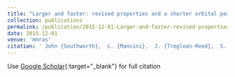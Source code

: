 ```yaml
---
title: "Larger and faster: revised properties and a shorter orbital period for the WASP-57 planetary system from a pro-am collaboration"
collection: publications
permalink: /publication/2015-12-01-Larger-and-faster-revised-properties-and-a-shorter-orbital-period-for-the-WASP-57-planetary-system-from-a-pro-am-collaboration
date: 2015-12-01
venue: 'mnras'
citation: ' John {Southworth},  L. {Mancini},  J. {Tregloan-Reed},  S. {Calchi Novati},  S. {Ciceri},  G. {D&apos;Ago},  L. {Delrez},  M. {Dominik},  D. {Evans},  M. {Gillon},  E. {Jehin},  U. {J{\o}rgensen},  T. {Haugb{\o}lle},  M. {Lendl},  C. {Arena},  L. {Barbieri},  M. {Barbieri},  G. {Corfini},  C. {Lopresti},  A. {Marchini},  G. {Marino},  K. {Alsubai},  V. {Bozza},  D. {Bramich},  R. {Jaimes},  T. {Hinse},  Th. {Henning},  M. {Hundertmark},  D. {Juncher},  H. {Korhonen},  A. {Popovas},  M. {Rabus},  S. {Rahvar},  R. {Schmidt},  J. {Skottfelt},  C. {Snodgrass},  D. {Starkey},  J. {Surdej},  O. {Wertz}, &quot;Larger and faster: revised properties and a shorter orbital period for the WASP-57 planetary system from a pro-am collaboration.&quot; mnras, 2015.'
---
```

Use [Google Scholar](https://scholar.google.com/scholar?q=Larger+and+faster:+revised+properties+and+a+shorter+orbital+period+for+the+WASP+57+planetary+system+from+a+pro+am+collaboration){:target="_blank"} for full citation